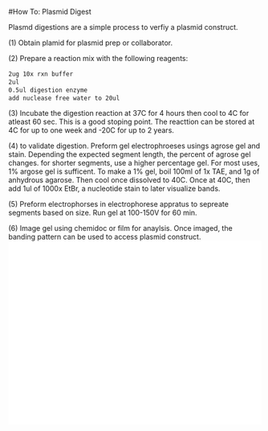 #How To: Plasmid Digest

Plasmd digestions are a simple process to verfiy a plasmid construct. 

(1) Obtain plamid for plasmid prep or collaborator. 

(2) Prepare a reaction mix with the following reagents:
   
    2ug 10x rxn buffer 
    2ul 
    0.5ul digestion enzyme
    add nuclease free water to 20ul
   

(3) Incubate the digestion reaction at 37C for 4 hours then cool to 4C for atleast 60 sec. 
	This is a good stoping point. The reacttion can be stored at 4C for up to one week and -20C for up to 2 years. 
	
(4) to validate digestion.  Preform gel electrophroeses usings agrose gel and stain. Depending the expected segment length, the percent of agrose gel changes.  for shorter segments, use a higher percentage gel.  For most uses, 1% argose gel is sufficent.  To make a 1% gel, boil 100ml of 1x TAE, and 1g of anhydrous agarose.  Then cool once dissolved to 40C. Once at 40C, then add 1ul of 1000x EtBr, a nucleotide stain to later visualize bands.

(5) Preform electrophorses in electrophorese appratus to sepreate segments based on size. Run gel at 100-150V for 60 min. 

(6) Image gel using chemidoc or film for anaylsis.  Once imaged, the banding pattern can be used to access plasmid construct. ![](PM9_copy.jpg)


    
    
		